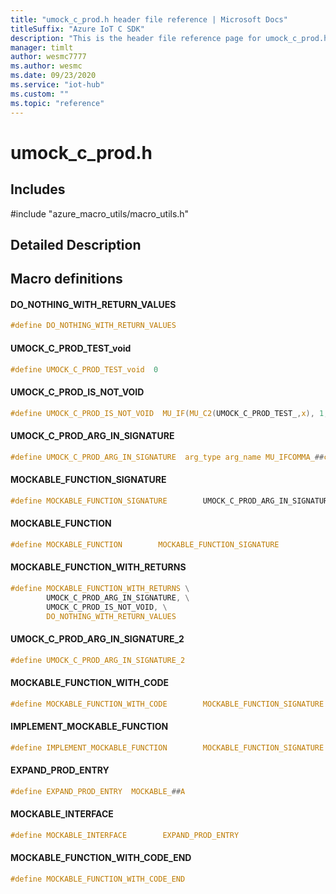 ```yaml
---                             
title: "umock_c_prod.h header file reference | Microsoft Docs" 
titleSuffix: "Azure IoT C SDK"            
description: "This is the header file reference page for umock_c_prod.h in the Azure IoT C SDK. This SDK is used with Azure IoT Hub and Azure IoT Hub Device Provisioning Service"            
manager: timlt                 
author: wesmc7777              
ms.author: wesmc               
ms.date: 09/23/2020                    
ms.service: "iot-hub"             
ms.custom: ""                
ms.topic: "reference"        
---                            
```


# umock_c_prod.h 

## Includes

\#include "azure_macro_utils/macro_utils.h"  

## Detailed Description

## Macro definitions

#### DO_NOTHING_WITH_RETURN_VALUES

```C
#define DO_NOTHING_WITH_RETURN_VALUES
```

#### UMOCK_C_PROD_TEST_void

```C
#define UMOCK_C_PROD_TEST_void  0 
```

#### UMOCK_C_PROD_IS_NOT_VOID

```C
#define UMOCK_C_PROD_IS_NOT_VOID  MU_IF(MU_C2(UMOCK_C_PROD_TEST_,x), 1, 0) 
```

#### UMOCK_C_PROD_ARG_IN_SIGNATURE

```C
#define UMOCK_C_PROD_ARG_IN_SIGNATURE  arg_type arg_name MU_IFCOMMA_##count 
```

#### MOCKABLE_FUNCTION_SIGNATURE

```C
#define MOCKABLE_FUNCTION_SIGNATURE        UMOCK_C_PROD_ARG_IN_SIGNATURE 
```

#### MOCKABLE_FUNCTION

```C
#define MOCKABLE_FUNCTION        MOCKABLE_FUNCTION_SIGNATURE 
```

#### MOCKABLE_FUNCTION_WITH_RETURNS

```C
#define MOCKABLE_FUNCTION_WITH_RETURNS \
        UMOCK_C_PROD_ARG_IN_SIGNATURE, \
        UMOCK_C_PROD_IS_NOT_VOID, \
        DO_NOTHING_WITH_RETURN_VALUES 
```

#### UMOCK_C_PROD_ARG_IN_SIGNATURE_2

```C
#define UMOCK_C_PROD_ARG_IN_SIGNATURE_2
```

#### MOCKABLE_FUNCTION_WITH_CODE

```C
#define MOCKABLE_FUNCTION_WITH_CODE        MOCKABLE_FUNCTION_SIGNATURE 
```

#### IMPLEMENT_MOCKABLE_FUNCTION

```C
#define IMPLEMENT_MOCKABLE_FUNCTION        MOCKABLE_FUNCTION_SIGNATURE 
```

#### EXPAND_PROD_ENTRY

```C
#define EXPAND_PROD_ENTRY  MOCKABLE_##A 
```

#### MOCKABLE_INTERFACE

```C
#define MOCKABLE_INTERFACE        EXPAND_PROD_ENTRY 
```

#### MOCKABLE_FUNCTION_WITH_CODE_END

```C
#define MOCKABLE_FUNCTION_WITH_CODE_END
```

